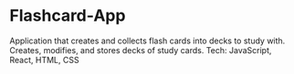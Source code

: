 # Flashcard-App
Application that creates and collects flash cards into decks to study with.
Creates, modifies, and stores decks of study cards.
Tech: JavaScript, React, HTML, CSS
